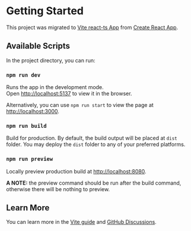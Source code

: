 # Getting Started

This project was migrated to [Vite react-ts App](https://vitejs.dev) from [Create React App](https://github.com/facebook/create-react-app).

## Available Scripts

In the project directory, you can run:

### `npm run dev`

Runs the app in the development mode.\
Open [http://localhost:5137](http://localhost:5137) to view it in the browser.

Alternatively, you can use `npm run start` to view the page at [http://localhost:3000](http://localhost:3000).

### `npm run build`

Build for production. By default, the build output will be placed at `dist` folder. You may deploy the `dist` folder to any of your preferred platforms.

### `npm run preview`

Locally preview production build at [http://localhost:8080](http://localhost:8080).

**A NOTE:** the preview command should be run after the build command, otherwise there will be nothing to preview.

## Learn More

You can learn more in the [Vite guide](https://vitejs.dev/guide/) and [GitHub Discussions](https://github.com/vitejs/vite/discussions).

